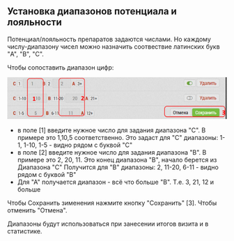 ## Установка диапазонов потенциала и лояльности

Потенциал/лояльность препаратов задаются числами.
Но каждому числу-диапазону чисел можно назначить соотвествие латинских букв "A", "B", "C".

Чтобы сопоставить диапазон цифр:

![](../images/database-product-pl.png)

- в поле [1] введите нужное число для задания диапазона "C".
В примере это 1,10,5 соответственно.
Это задаст для "С" диапазоны: 1-1, 1-10, 1-5 - видно рядом с буквой "C"
- в поле [2] введите нужное число для задания диапазона "B".
В примере это 2, 20, 11. Это конец диапазона "B", начало берется из Диапазона "C"
Получится для "B" диапазоны: 2, 11-20, 6-11 - видно рядом с буквой "B"
- Для "А" получается диапазон - всё что больше "B". Т.е. 3, 21, 12 и больше

Чтобы Сохранить зименения нажмите кнопку "Сохранить" [3].
Чтобы отменить "Отмена".

Диапазоны будут использоваться при занесении итогов визита и в статистике.
